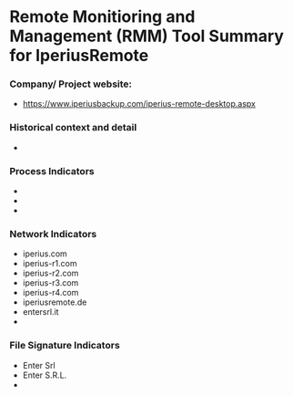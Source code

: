# Remote Monitioring and Management (RMM) Tool Summary for IperiusRemote

### Company/ Project website:
- https://www.iperiusbackup.com/iperius-remote-desktop.aspx

### Historical context and detail
- 

### Process Indicators
- 
- 
- 

### Network Indicators
- iperius.com
- iperius-r1.com
- iperius-r2.com
- iperius-r3.com
- iperius-r4.com
- iperiusremote.de
- entersrl.it
-

### File Signature Indicators
- Enter Srl
- Enter S.R.L.
-
